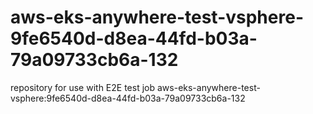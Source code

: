 # aws-eks-anywhere-test-vsphere-9fe6540d-d8ea-44fd-b03a-79a09733cb6a-132
repository for use with E2E test job aws-eks-anywhere-test-vsphere:9fe6540d-d8ea-44fd-b03a-79a09733cb6a-132

